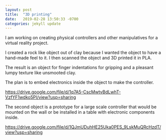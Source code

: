 ```yaml
---
layout: post
title:  "3D printing"
date:   2019-02-28 13:50:33 -0700
categories: jekyll update
---
```


I am working on creating physical controllers and other manipulatives
for a virtual reality project.

I created a rock like object out of clay because I wanted the object to have a 
hand-made feel to it. I then scanned the object and 3D printed it in PLA.

The result is an object for finger indentations for gripping and a pleasant lumpy
texture like unsmooted clay. 

The plan is to embed electronics inside the object to make the controller.

<https://drive.google.com/file/d/1q7A5-CscMwtvBdLwhT-VzfYF1wdko5PI/view?usp=sharing>


The second object is a prototype for a large scale controller that would be mounted on the wall or be
installed in a table with electronic components inside.


<https://drive.google.com/file/d/1QJmUDuhHE25Uka0PES_9LskMuQRcHzdT/view?usp=sharing>
